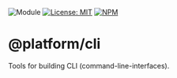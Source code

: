 ![Module](https://img.shields.io/badge/%40platform-cli-%23EA4E7E.svg)
[![License: MIT](https://img.shields.io/badge/License-MIT-blue.svg)](https://opensource.org/licenses/MIT)
[![NPM](https://img.shields.io/npm/v/@platform/cli.svg?colorB=blue&style=flat)](https://www.npmjs.com/package/@platform/cli)
# @platform/cli
Tools for building CLI (command-line-interfaces).
